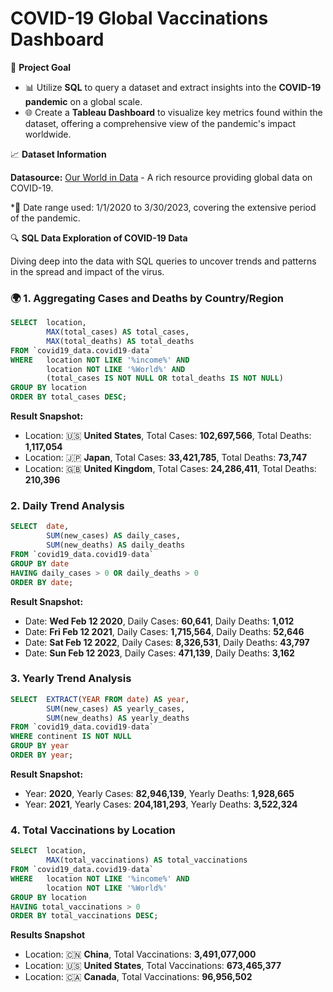 # COVID-19 Global Vaccinations Dashboard

🎯 **Project Goal**

- 📊 Utilize **SQL** to query a dataset and extract insights into the **COVID-19 pandemic** on a global scale.
- 🌐 Create a **Tableau Dashboard** to visualize key metrics found within the dataset, offering a comprehensive view of the pandemic's impact worldwide.

📈 **Dataset Information**

**Datasource:** [Our World in Data](https://ourworldindata.org/coronavirus) - A rich resource providing global data on COVID-19.

*📅 Date range used: 1/1/2020 to 3/30/2023, covering the extensive period of the pandemic.

🔍 **SQL Data Exploration of COVID-19 Data**

Diving deep into the data with SQL queries to uncover trends and patterns in the spread and impact of the virus.

### 🌍 1. Aggregating Cases and Deaths by Country/Region

~~~~sql
SELECT 	location, 
		MAX(total_cases) AS total_cases, 
        MAX(total_deaths) AS total_deaths 
FROM `covid19_data.covid19-data` 
WHERE 	location NOT LIKE '%income%' AND 
		location NOT LIKE '%World%' AND 
        (total_cases IS NOT NULL OR total_deaths IS NOT NULL) 
GROUP BY location 
ORDER BY total_cases DESC;
~~~~

**Result Snapshot:**

- Location: 🇺🇸 **United States**, Total Cases: **102,697,566**, Total Deaths: **1,117,054**
- Location: 🇯🇵 **Japan**, Total Cases: **33,421,785**, Total Deaths: **73,747**
- Location: 🇬🇧 **United Kingdom**, Total Cases: **24,286,411**, Total Deaths: **210,396**

### 2. Daily Trend Analysis

~~~~sql
SELECT 	date, 
		SUM(new_cases) AS daily_cases, 
    	SUM(new_deaths) AS daily_deaths 
FROM `covid19_data.covid19-data` 
GROUP BY date  
HAVING daily_cases > 0 OR daily_deaths > 0 
ORDER BY date;
~~~~

**Result Snapshot:**

- Date: **Wed Feb 12 2020**, Daily Cases: **60,641**, Daily Deaths: **1,012**
- Date: **Fri Feb 12 2021**, Daily Cases: **1,715,564**, Daily Deaths: **52,646**
- Date: **Sat Feb 12 2022**, Daily Cases: **8,326,531**, Daily Deaths: **43,797**
- Date: **Sun Feb 12 2023**, Daily Cases: **471,139**, Daily Deaths: **3,162**

### 3. Yearly Trend Analysis

~~~~sql
SELECT 	EXTRACT(YEAR FROM date) AS year, 
		SUM(new_cases) AS yearly_cases, 
        SUM(new_deaths) AS yearly_deaths 
FROM `covid19_data.covid19-data` 
WHERE continent IS NOT NULL 
GROUP BY year 
ORDER BY year;
~~~~

**Result Snapshot:**

- Year: **2020**, Yearly Cases: **82,946,139**, Yearly Deaths: **1,928,665**
- Year: **2021**, Yearly Cases: **204,181,293**, Yearly Deaths: **3,522,324**

### 4. Total Vaccinations by Location

~~~~sql
SELECT 	location, 
		MAX(total_vaccinations) AS total_vaccinations 
FROM `covid19_data.covid19-data` 
WHERE 	location NOT LIKE '%income%' AND 
		location NOT LIKE '%World%' 
GROUP BY location 
HAVING total_vaccinations > 0 
ORDER BY total_vaccinations DESC;
~~~~

**Results Snapshot**

- Location: 🇨🇳 **China**, Total Vaccinations: **3,491,077,000**
- Location: 🇺🇸 **United States**, Total Vaccinations: **673,465,377**
- Location: 🇨🇦 **Canada**, Total Vaccinations: **96,956,502**